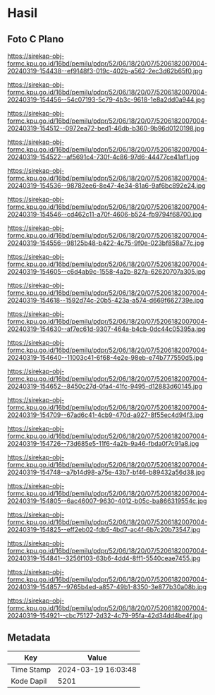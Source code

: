 # Hasil

## Foto C Plano

https://sirekap-obj-formc.kpu.go.id/16bd/pemilu/pdpr/52/06/18/20/07/5206182007004-20240319-154438--ef9148f3-019c-402b-a562-2ec3d62b65f0.jpg

https://sirekap-obj-formc.kpu.go.id/16bd/pemilu/pdpr/52/06/18/20/07/5206182007004-20240319-154456--54c07193-5c79-4b3c-9618-1e8a2dd0a944.jpg

https://sirekap-obj-formc.kpu.go.id/16bd/pemilu/pdpr/52/06/18/20/07/5206182007004-20240319-154512--0972ea72-bed1-46db-b360-9b96d0120198.jpg

https://sirekap-obj-formc.kpu.go.id/16bd/pemilu/pdpr/52/06/18/20/07/5206182007004-20240319-154522--af5691c4-730f-4c86-97d6-44477ce41af1.jpg

https://sirekap-obj-formc.kpu.go.id/16bd/pemilu/pdpr/52/06/18/20/07/5206182007004-20240319-154536--98782ee6-8e47-4e34-81a6-9af6bc892e24.jpg

https://sirekap-obj-formc.kpu.go.id/16bd/pemilu/pdpr/52/06/18/20/07/5206182007004-20240319-154546--cd462c11-a70f-4606-b524-fb9794f68700.jpg

https://sirekap-obj-formc.kpu.go.id/16bd/pemilu/pdpr/52/06/18/20/07/5206182007004-20240319-154556--98125b48-b422-4c75-9f0e-023bf858a77c.jpg

https://sirekap-obj-formc.kpu.go.id/16bd/pemilu/pdpr/52/06/18/20/07/5206182007004-20240319-154605--c6d4ab9c-1558-4a2b-827a-62620707a305.jpg

https://sirekap-obj-formc.kpu.go.id/16bd/pemilu/pdpr/52/06/18/20/07/5206182007004-20240319-154618--1592d74c-20b5-423a-a574-d669f662739e.jpg

https://sirekap-obj-formc.kpu.go.id/16bd/pemilu/pdpr/52/06/18/20/07/5206182007004-20240319-154630--af7ec61d-9307-464a-b4cb-0dc44c05395a.jpg

https://sirekap-obj-formc.kpu.go.id/16bd/pemilu/pdpr/52/06/18/20/07/5206182007004-20240319-154640--11003c41-6f68-4e2e-98eb-e74b777550d5.jpg

https://sirekap-obj-formc.kpu.go.id/16bd/pemilu/pdpr/52/06/18/20/07/5206182007004-20240319-154652--8450c27d-0fa4-41fc-9495-d12883d60145.jpg

https://sirekap-obj-formc.kpu.go.id/16bd/pemilu/pdpr/52/06/18/20/07/5206182007004-20240319-154709--67ad6c41-4cb9-470d-a927-8f55ec4d94f3.jpg

https://sirekap-obj-formc.kpu.go.id/16bd/pemilu/pdpr/52/06/18/20/07/5206182007004-20240319-154726--73d685e5-11f6-4a2b-9a46-fbda0f7c91a8.jpg

https://sirekap-obj-formc.kpu.go.id/16bd/pemilu/pdpr/52/06/18/20/07/5206182007004-20240319-154748--a7b14d98-a75e-43b7-bf46-b89432a56d38.jpg

https://sirekap-obj-formc.kpu.go.id/16bd/pemilu/pdpr/52/06/18/20/07/5206182007004-20240319-154805--6ac46007-9630-4012-b05c-ba866319554c.jpg

https://sirekap-obj-formc.kpu.go.id/16bd/pemilu/pdpr/52/06/18/20/07/5206182007004-20240319-154825--eff2eb02-fdb5-4bd7-ac4f-6b7c20b73547.jpg

https://sirekap-obj-formc.kpu.go.id/16bd/pemilu/pdpr/52/06/18/20/07/5206182007004-20240319-154841--3256f103-63b6-4dd4-8ff1-5540ceae7455.jpg

https://sirekap-obj-formc.kpu.go.id/16bd/pemilu/pdpr/52/06/18/20/07/5206182007004-20240319-154857--9765b4ed-a857-49b1-8350-3e877b30a08b.jpg

https://sirekap-obj-formc.kpu.go.id/16bd/pemilu/pdpr/52/06/18/20/07/5206182007004-20240319-154921--cbc75127-2d32-4c79-95fa-42d34dd4be4f.jpg


## Metadata

| Key        | Value               |
| ---------- | ------------------- |
| Time Stamp | 2024-03-19 16:03:48 |
| Kode Dapil | 5201                |



